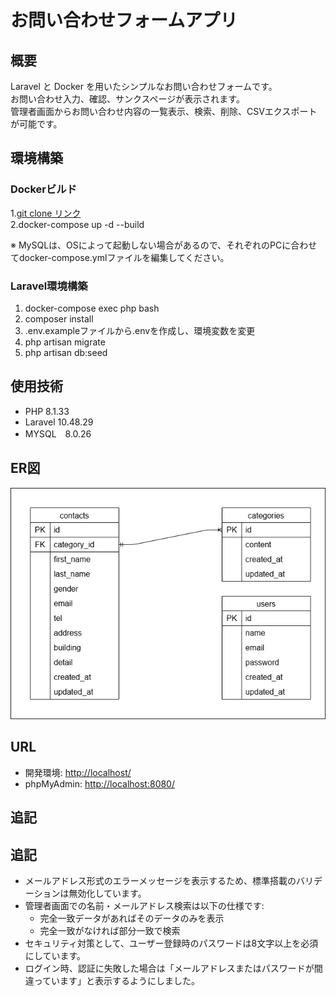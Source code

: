 # お問い合わせフォームアプリ

## 概要
Laravel と Docker を用いたシンプルなお問い合わせフォームです。<br>
お問い合わせ入力、確認、サンクスページが表示されます。<br>
管理者画面からお問い合わせ内容の一覧表示、検索、削除、CSVエクスポートが可能です。


## 環境構築

### Dockerビルド
1.[git clone リンク](https://github.com/tashima-git/Confirmation-test) <br>
2.docker-compose up -d --build


※ MySQLは、OSによって起動しない場合があるので、それぞれのPCに合わせてdocker-compose.ymlファイルを編集してください。

### Laravel環境構築
<ol>
  <li>docker-compose exec php bash
  <li>composer install
  <li>.env.exampleファイルから.envを作成し、環境変数を変更
  <li>php artisan migrate
  <li>php artisan db:seed
</ol>

## 使用技術
- PHP 8.1.33
- Laravel 10.48.29
- MYSQL　8.0.26

## ER図
![ER図](docs/er-diagram.png)

## URL
- 開発環境: [http://localhost/](http://localhost/)
- phpMyAdmin: [http://localhost:8080/](http://localhost:8080/)

## 追記
## 追記
- メールアドレス形式のエラーメッセージを表示するため、標準搭載のバリデーションは無効化しています。
- 管理者画面での名前・メールアドレス検索は以下の仕様です:
  - 完全一致データがあればそのデータのみを表示
  - 完全一致がなければ部分一致で検索
- セキュリティ対策として、ユーザー登録時のパスワードは8文字以上を必須にしています。
- ログイン時、認証に失敗した場合は「メールアドレスまたはパスワードが間違っています」と表示するようにしました。
